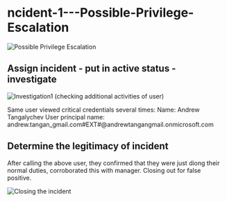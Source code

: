 # ncident-1---Possible-Privilege-Escalation

![Possible Privilege Escalation](https://github.com/AndrewTanga/ncident-3---Possible-Privilege-Escalation/assets/93886645/f12252fe-123f-41eb-8137-07a9a83a62a6)

## Assign incident - put in active status - investigate
![Investigation1](https://github.com/AndrewTanga/ncident-3---Possible-Privilege-Escalation/assets/93886645/08c9e048-f8dd-4708-a9cd-9031277c17a3)
(checking additional activities of user)

Same user viewed critical credentials several times:
Name: Andrew Tangalychev
User principal name: andrew.tangan_gmail.com#EXT#@andrewtangangmail.onmicrosoft.com

## Determine the legitimacy of incident
After calling the above user, they confirmed that they were just diong their normal duties, corroborated this with manager. Closing out for false positive.

![Closing the incident](https://github.com/AndrewTanga/ncident-3---Possible-Privilege-Escalation/assets/93886645/d83dc364-44fa-4455-b575-955ac842c0fd)

